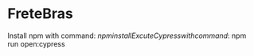 # FreteBras
Install npm with command: $npm install
Excute Cypress with command:$ npm run open:cypress
